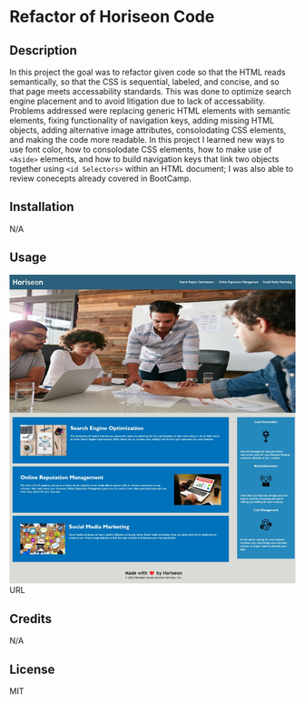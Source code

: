 # Refactor of Horiseon Code
## Description
In this project the goal was to refactor given code so that the HTML reads semantically, so that the CSS is sequential, labeled, and concise, and so that page meets accessability standards.  This was done to optimize search engine placement and to avoid litigation due to lack of accessability.  Problems addressed were replacing generic HTML elements with semantic elements, fixing functionality of navigation keys, adding missing HTML objects, adding alternative image attributes, consolodating CSS elements, and making the code more readable.  In this project I learned new ways to use font color, how to consolodate CSS elements, how to make use of `<Aside>` elements, and how to build navigation keys that link two objects together using `<id Selectors>` within an HTML document; I was also able to review conecepts already covered in BootCamp.  
## Installation
N/A
## Usage
![image of Horiseon Webpage](assets/images/SiteScreenshot.jpg)
URL

## Credits
N/A

## License
MIT

